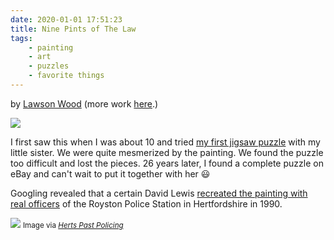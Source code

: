 ```yaml
---
date: 2020-01-01 17:51:23
title: Nine Pints of The Law
tags:
    - painting
    - art
    - puzzles
    - favorite things
---
```


by [Lawson Wood](https://en.wikipedia.org/wiki/Lawson_Wood) (more work [here](http://www.artnet.com/artists/lawson-wood/).)

![](/misc/l/lawson_wood.jpg)

I first saw this when I was about 10 and tried [my first jigsaw puzzle](/misc/n/nine_pints_puzzle.jpg) with my little sister. We were quite mesmerized by the painting. We found the puzzle too difficult and lost the pieces. 26 years later, I found a complete puzzle on eBay and can't wait to put it together with her 😃

Googling revealed that a certain David Lewis [recreated the painting with real officers](https://www.hertspastpolicing.org.uk/content/police-history/police/nine_pints_of_the_law) of the Royston Police Station in Hertfordshire in 1990.

![](/misc/l/lawson_wood_recreation.jpg)
<small class="gray">Image via [_Herts Past Policing_](https://www.hertspastpolicing.org.uk)</small>
